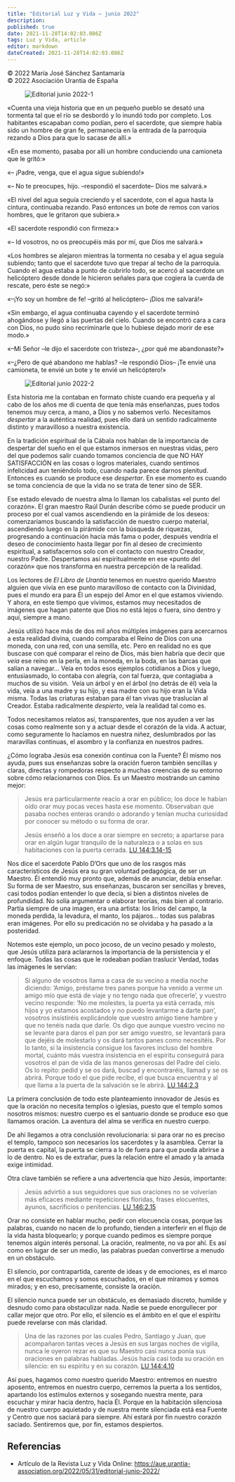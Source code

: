 ```yaml
---
title: "Editorial Luz y Vida – junio 2022"
description: 
published: true
date: 2021-11-28T14:02:03.086Z
tags: Luz y Vida, article
editor: markdown
dateCreated: 2021-11-28T14:02:03.086Z
---
```


<p class="v-card v-sheet theme--light grey lighten-3 px-2">© 2022 María José Sánchez Santamaría<br>© 2022 Asociación Urantia de España</p>

<figure id="Figure_1" class="image urantiapedia">
<img src="../../../output/wikijs/image/article/Luz_y_Vida/LyV_2022_06/Editorial-jun-22-1.jpg" alt="Editorial junio 2022-1">
</figure>

«Cuenta una vieja historia que en un pequeño pueblo se desató una tormenta tal que el río se desbordó y lo inundó todo por completo. Los habitantes escapaban como podían, pero el sacerdote, que siempre había sido un hombre de gran fe, permanecía en la entrada de la parroquia rezando a Dios para que lo sacase de allí.»

«En ese momento, pasaba por allí un hombre conduciendo una camioneta que le gritó:»

«– ¡Padre, venga, que el agua sigue subiendo!»

«– No te preocupes, hijo. –respondió el sacerdote– Dios me salvará.»

«El nivel del agua seguía creciendo y el sacerdote, con el agua hasta la cintura, continuaba rezando. Pasó entonces un bote de remos con varios hombres, que le gritaron que subiera.»

«El sacerdote respondió con firmeza:»

«– Id vosotros, no os preocupéis más por mí, que Dios me salvará.»

«Los hombres se alejaron mientras la tormenta no cesaba y el agua seguía subiendo; tanto que el sacerdote tuvo que trepar al techo de la parroquia. Cuando el agua estaba a punto de cubrirlo todo, se acercó al sacerdote un helicóptero desde donde le hicieron señales para que cogiera la cuerda de rescate, pero éste se negó:»

«–¡Yo soy un hombre de fe! –gritó al helicóptero– ¡Dios me salvará!»

«Sin embargo, el agua continuaba cayendo y el sacerdote terminó ahogándose y llegó a las puertas del cielo. Cuando se encontró cara a cara con Dios, no pudo sino recriminarle que lo hubiese dejado morir de ese modo.»

«–Mi Señor –le dijo el sacerdote con tristeza–, ¿por qué me abandonaste?»

«–¿Pero de qué abandono me hablas? –le respondió Dios– ¡Te envié una camioneta, te envié un bote y te envié un helicóptero!»

<figure id="Figure_2" class="image urantiapedia">
<img src="../../../output/wikijs/image/article/Luz_y_Vida/LyV_2022_06/Editorial-jun-22-2.jpg" alt="Editorial junio 2022-2">
</figure>

Esta historia me la contaban en formato chiste cuando era pequeña y al cabo de los años me di cuenta de que tenía más enseñanzas, pues todos tenemos muy cerca, a mano, a Dios y no sabemos verlo. Necesitamos _despertar_ a la auténtica realidad, pues ello dará un sentido radicalmente distinto y maravilloso a nuestra existencia.

En la tradición espiritual de la Cábala nos hablan de la importancia de despertar del sueño en el que estamos inmersos en nuestras vidas, pero del que podemos salir cuando tomamos conciencia de que NO HAY SATISFACCIÓN en las cosas o logros materiales, cuando sentimos infelicidad aun teniéndolo todo, cuando nada parece darnos plenitud. Entonces es cuando se produce ese _despertar_. En ese momento es cuando se toma conciencia de que la vida no se trata de tener sino de SER.

Ese estado elevado de nuestra alma lo llaman los cabalistas «el punto del corazón». El gran maestro Raúl Durán describe cómo se puede producir un proceso por el cual vamos ascendiendo en la pirámide de los deseos: comenzaríamos buscando la satisfacción de nuestro cuerpo material, ascendiendo luego en la pirámide con la búsqueda de riquezas, progresando a continuación hacia más fama o poder, después vendría el deseo de conocimiento hasta llegar por fin al deseo de crecimiento espiritual, a satisfacernos solo con el contacto con nuestro Creador, nuestro Padre. Despertamos así espiritualmente en ese «punto del corazón» que nos transforma en nuestra percepción de la realidad.

Los lectores de _El Libro de Urantia_ tenemos en nuestro querido Maestro alguien que vivía en ese punto maravilloso de contacto con la Divinidad, pues el mundo era para Él un espejo del Amor en el que estamos viviendo. Y ahora, en este tiempo que vivimos, estamos muy necesitados de imágenes que hagan patente que Dios no está lejos o fuera, sino dentro y aquí, siempre a mano.

Jesús utilizó hace más de dos mil años múltiples imágenes para acercarnos a esta realidad divina, cuando comparaba el Reino de Dios con una moneda, con una red, con una semilla, etc. Pero en realidad no es que buscase con qué comparar el reino de Dios, más bien habría que decir que _veía_ ese reino en la perla, en la moneda, en la boda, en las barcas que salían a navegar… Veía en todos esos ejemplos cotidianos a Dios y luego, entusiasmado, lo contaba con alegría, con tal fuerza, que contagiaba a muchos de su visión.  Veía un árbol y en el árbol (no detrás de él) veía la vida, veía a una madre y su hijo, y esa madre con su hijo eran la Vida misma. Todas las criaturas estaban para él tan vivas que traslucían al Creador. Estaba radicalmente _despierto_, veía la realidad tal como es.

Todos necesitamos relatos así, transparentes, que nos ayuden a ver las cosas como realmente son y a actuar desde el corazón de la vida. A actuar, como seguramente lo hacíamos en nuestra niñez, deslumbrados por las maravillas continuas, el asombro y la confianza en nuestros padres.

¿Cómo lograba Jesús esa conexión continua con la Fuente? Él mismo nos ayuda, pues sus enseñanzas sobre la oración fueron también sencillas y claras, directas y rompedoras respecto a muchas creencias de su entorno sobre cómo relacionarnos con Dios. Es un Maestro mostrando un camino mejor:

> Jesús era particularmente reacio a orar en público; los doce le habían oído orar muy pocas veces hasta ese momento. Observaban que pasaba noches enteras orando o adorando y tenían mucha curiosidad por conocer su método o su forma de orar.
> 
> Jesús enseñó a los doce a orar siempre en secreto; a apartarse para orar en algún lugar tranquilo de la naturaleza o a solas en sus habitaciones con la puerta cerrada. [LU 144:3.14-15](/es/The_Urantia_Book/144#p3_14)

Nos dice el sacerdote Pablo D’Ors que uno de los rasgos más característicos de Jesús era su gran voluntad pedagógica, de ser un Maestro. Él entendió muy pronto que, además de anunciar, debía enseñar. Su forma de ser Maestro, sus enseñanzas, buscaron ser sencillas y breves, casi todos podían entender lo que decía, si bien a distintos niveles de profundidad. No solía argumentar o elaborar teorías, más bien al contrario. Partía siempre de una imagen, era una artista: los lirios del campo, la moneda perdida, la levadura, el manto, los pájaros… todas sus palabras eran imágenes. Por ello su predicación no se olvidaba y ha pasado a la posteridad.

Notemos este ejemplo, un poco jocoso, de un vecino pesado y molesto, que Jesús utiliza para aclararnos la importancia de la persistencia y el enfoque. Todas las cosas que le rodeaban podían traslucir Verdad, todas las imágenes le servían:

> Si alguno de vosotros llama a casa de su vecino a media noche diciendo: ‘Amigo, préstame tres panes porque ha venido a verme un amigo mío que está de viaje y no tengo nada que ofrecerle’, y vuestro vecino responde: ‘No me molestes, la puerta ya está cerrada, mis hijos y yo estamos acostados y no puedo levantarme a darte pan’, vosotros insistiréis explicándole que vuestro amigo tiene hambre y que no tenéis nada que darle. Os digo que aunque vuestro vecino no se levante para daros el pan por ser amigo vuestro, se levantará para que dejéis de molestarlo y os dará tantos panes como necesitéis. Por lo tanto, si la insistencia consigue los favores incluso del hombre mortal, cuánto más vuestra insistencia en el espíritu conseguirá para vosotros el pan de vida de las manos generosas del Padre del cielo. Os lo repito: pedid y se os dará, buscad y encontraréis, llamad y se os abrirá. Porque todo el que pide recibe, el que busca encuentra y al que llama a la puerta de la salvación se le abrirá. [LU 144:2.3](/es/The_Urantia_Book/144#p2_3)

La primera conclusión de todo este planteamiento innovador de Jesús es que la oración no necesita templos o iglesias, puesto que el templo somos nosotros mismos: nuestro cuerpo es el santuario donde se produce eso que llamamos oración. La aventura del alma se verifica en nuestro cuerpo.

De ahí llegamos a otra conclusión revolucionaria: si para orar no es preciso el templo, tampoco son necesarios los sacerdotes y la asamblea. Cerrar la puerta es capital, la puerta se cierra a lo de fuera para que pueda abrirse a lo de dentro. No es de extrañar, pues la relación entre el amado y la amada exige intimidad.

Otra clave también se refiere a una advertencia que hizo Jesús, importante:

> Jesús advirtió a sus seguidores que sus oraciones no se volverían más eficaces mediante repeticiones floridas, frases elocuentes, ayunos, sacrificios o penitencias. [LU 146:2.15](/es/The_Urantia_Book/146#p2_15)

Orar no consiste en hablar mucho, pedir con elocuencia cosas, porque las palabras, cuando no nacen de lo profundo, tienden a interferir en el flujo de la vida hasta bloquearlo; y porque cuando pedimos es siempre porque tenemos algún interés personal. La oración, realmente, no va por ahí. Es así como en lugar de ser un medio, las palabras puedan convertirse a menudo en un obstáculo.

El silencio, por contrapartida, carente de ideas y de emociones, es el marco en el que escuchamos y somos escuchados, en el que miramos y somos mirados; y en eso, precisamente, consiste la oración.

El silencio nunca puede ser un obstáculo, es demasiado discreto, humilde y desnudo como para obstaculizar nada. Nadie se puede enorgullecer por callar mejor que otro. Por ello, el silencio es el ámbito en el que el espíritu puede revelarse con más claridad.

> Una de las razones por las cuales Pedro, Santiago y Juan, que acompañaron tantas veces a Jesús en sus largas noches de vigilia, nunca le oyeron rezar es que su Maestro casi nunca ponía sus oraciones en palabras habladas. Jesús hacía casi toda su oración en silencio: en su espíritu y en su corazón. [LU 144:4.10](/es/The_Urantia_Book/144#p4_10)

Así pues, hagamos como nuestro querido Maestro: entremos en nuestro aposento, entremos en nuestro cuerpo, cerremos la puerta a los sentidos, apartando los estímulos externos y sosegando nuestra mente, para escuchar y mirar hacia dentro, hacia Él. Porque en la habitación silenciosa de nuestro cuerpo aquietado y de nuestra mente silenciada está esa Fuente y Centro que nos saciará para siempre. Ahí estará por fin nuestro corazón saciado. Sentiremos que, por fin, estamos despiertos.

## Referencias

- Artículo de la Revista Luz y Vida Online: https://aue.urantia-association.org/2022/05/31/editorial-junio-2022/